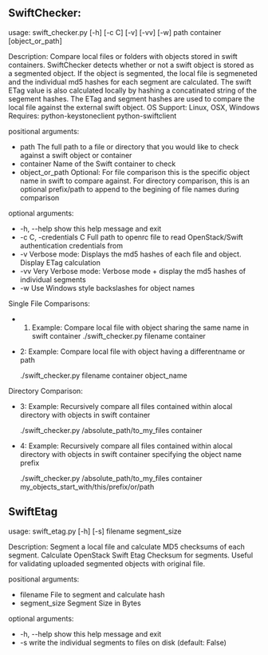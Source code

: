 ## SwiftChecker:

usage: swift_checker.py [-h] [-c C] [-v] [-vv] [-w]
                        path container [object_or_path]
                        
Description: Compare local files or folders with objects stored in swift
              containers. SwiftChecker detects whether or not a swift object
              is stored as a segmented object. If the object is segmented, the
              local file is segmeneted and the individual md5 hashes for each
              segment are calculated. The swift ETag value is also calculated
              locally by hashing a concatinated string of the segement
              hashes. The ETag and segment hashes are used to compare the
              local file against the external swift object.
              OS Support: Linux, OSX, Windows
              Requires: python-keystoneclient python-swiftclient

positional arguments:
*   path                  The full path to a file or directory that you would
                        like to check against a swift object or container
*   container             Name of the Swift container to check
*   object_or_path        Optional: For file comparison this is the specific
                        object name in swift to compare against. For directory
                        comparison, this is an optional prefix/path to append
                        to the begining of file names during comparison

optional arguments:
*   -h, --help            show this help message and exit
*   -c C, -credentials C  Full path to openrc file to read OpenStack/Swift
                        authentication credentials from
*   -v                    Verbose mode: Displays the md5 hashes of each file and
                        object. Display ETag calculation
*   -vv                   Very Verbose mode: Verbose mode + display the md5
                        hashes of individual segments
*   -w                    Use Windows style backslashes for object names

Single File Comparisons:

*    1. Example: Compare local file with object sharing the same name in swift container
       ./swift_checker.py filename container

*    2: Example: Compare local file with object having a differentname or path

       ./swift_checker.py filename container object_name

Directory Comparison:

*    3: Example: Recursively compare all files contained within alocal directory with
       objects in swift container

       ./swift_checker.py /absolute_path/to_my_files container

*    4: Example: Recursively compare all files contained within alocal directory with objects
                in swift container specifying the object name prefix

       ./swift_checker.py /absolute_path/to_my_files container my_objects_start_with/this/prefix/or/path


## SwiftEtag

usage: swift_etag.py [-h] [-s] filename segment_size

Description: Segment a local file and calculate MD5 checksums of each segment.
             Calculate OpenStack Swift Etag Checksum for segments.
             Useful for validating uploaded segmented objects with original file.

positional arguments:
*  filename      File to segment and calculate hash
*  segment_size  Segment Size in Bytes

optional arguments:
*  -h, --help    show this help message and exit
*  -s            write the individual segments to files on disk (default:
False)
